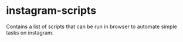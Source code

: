 # instagram-scripts
Contains a list of scripts that can be run in browser to automate simple tasks on instagram.

